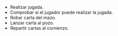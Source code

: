  - Realizar jugada. 
 - Comprobar si el jugador puede realizar la jugada.
 - Robar carta del mazo.
 - Lanzar carta al pozo.
 - Repartir cartas al comienzo.